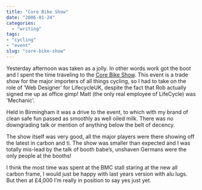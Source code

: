 ```yaml
---
title: "Core Bike Show"
date: "2006-01-24"
categories:
  - "writing"
tags:
- "cycling"
- "event"
slug: "core-bike-show"
---
```


<!-- ![Corebike Show][image-1] -->

Yesterday afternoon was taken as a jolly. In other words work got the boot and I spent the time traveling to the [Core Bike Show][1].
This event is a trade show for the major importers of all things cycling, so I had to take on the role of ‘Web Designer’ for LifecycleUK, despite the fact that Rob actually signed me up as office gimp! Matt (the only real employee of LifeCycle) was 'Mechanic’.

Held in Birmingham it was a drive to the event, to which with my brand of clean safe fun passed as smoothly as well oiled milk. There was no downgrading talk or mention of anything below the belt of decency.

The show itself was very good, all the major players were there showing off the latest in carbon and ti. The show was smaller than expected and I was totally mis-lead by the talk of booth babe’s, unshaven Germans were the only people at the booths!

I think the most time was spent at the BMC stall staring at the new all carbon frame, I would just be happy with last years version with alu lugs. But then at £4,000 I’m really in position to say yes just yet.

[1]:	https://corebike.co.uk/

[image-1]:	/images/90745722.jpg
